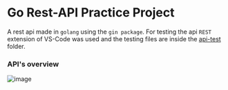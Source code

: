 # Go Rest-API Practice Project
A rest api made in `golang` using the `gin package`.
For testing the api `REST` extension of VS-Code was used and the testing files are inside the [api-test](./api-test) folder.

### API's overview
![image](https://github.com/Im-Abhi/go-rest-api/assets/86161191/361e2792-cc9f-439d-9dd4-38ed12d7191c)
